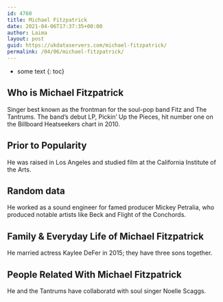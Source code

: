```yaml
---
id: 4760
title: Michael Fitzpatrick
date: 2021-04-06T17:37:35+00:00
author: Laima
layout: post
guid: https://ukdataservers.com/michael-fitzpatrick/
permalink: /04/06/michael-fitzpatrick/
---
```


* some text
{: toc}


## Who is Michael Fitzpatrick
                  
                  
                  
Singer best known as the frontman for the soul-pop band Fitz and The Tantrums. The band&#8217;s debut LP, Pickin&#8217; Up the Pieces, hit number one on the Billboard Heatseekers chart in 2010.
                  
              
            
              
            
                
                
                
## Prior to Popularity
                  
                  
                  
He was raised in Los Angeles and studied film at the California Institute of the Arts.
                  
              
            
              
            
                
                
                
## Random data
                  
                  
                  
He worked as a sound engineer for famed producer Mickey Petralia, who produced notable artists like Beck and Flight of the Conchords.
                  
              
            
              
            
                
                
                
## Family & Everyday Life of Michael Fitzpatrick
                  
                  
                  
He married actress Kaylee DeFer in 2015; they have three sons together. 
                  
              
            
              
            
                
                
                
## People Related With Michael Fitzpatrick
                  
                  
                  
He and the Tantrums have collaboratd with soul singer Noelle Scaggs.
                  
              
            
              
            
                
              
            
              
              
            
            
              
            
          
          
          